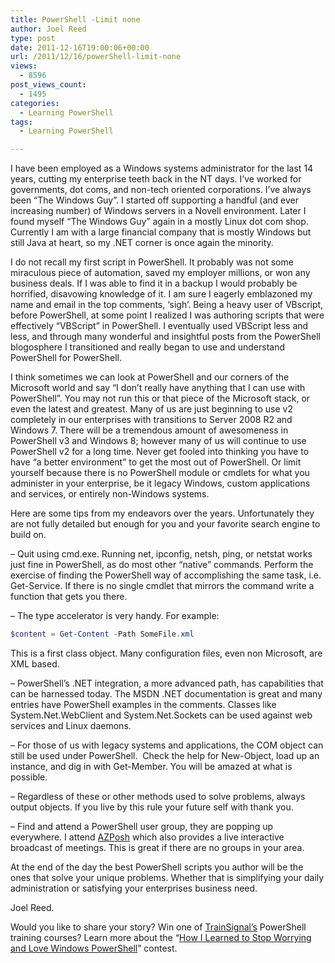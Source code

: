 ```yaml
---
title: PowerShell -Limit none
author: Joel Reed
type: post
date: 2011-12-16T19:00:06+00:00
url: /2011/12/16/powerShell-limit-none
views:
  - 8596
post_views_count:
  - 1495
categories:
  - Learning PowerShell
tags:
  - Learning PowerShell

---
```

I have been employed as a Windows systems administrator for the last 14 years, cutting my enterprise teeth back in the NT days. I’ve worked for governments, dot coms, and non-tech oriented corporations. I’ve always been “The Windows Guy”. I started off supporting a handful (and ever increasing number) of Windows servers in a Novell environment. Later I found myself “The Windows Guy” again in a mostly Linux dot com shop. Currently I am with a large financial company that is mostly Windows but still Java at heart, so my .NET corner is once again the minority.

I do not recall my first script in PowerShell. It probably was not some miraculous piece of automation, saved my employer millions, or won any business deals. If I was able to find it in a backup I would probably be horrified, disavowing knowledge of it. I am sure I eagerly emblazoned my name and email in the top comments, ‘sigh’. Being a heavy user of VBscript, before PowerShell, at some point I realized I was authoring scripts that were effectively “VBScript” in PowerShell. I eventually used VBScript less and less, and through many wonderful and insightful posts from the PowerShell blogosphere I transitioned and really began to use and understand PowerShell for PowerShell.

I think sometimes we can look at PowerShell and our corners of the Microsoft world and say “I don’t really have anything that I can use with PowerShell”. You may not run this or that piece of the Microsoft stack, or even the latest and greatest. Many of us are just beginning to use v2 completely in our enterprises with transitions to Server 2008 R2 and Windows 7. There will be a tremendous amount of awesomeness in PowerShell v3 and Windows 8; however many of us will continue to use PowerShell v2 for a long time. Never get fooled into thinking you have to have “a better environment” to get the most out of PowerShell. Or limit yourself because there is no PowerShell module or cmdlets for what you administer in your enterprise, be it legacy Windows, custom applications and services, or entirely non-Windows systems.

Here are some tips from my endeavors over the years. Unfortunately they are not fully detailed but enough for you and your favorite search engine to build on.

&#8211; Quit using cmd.exe. Running net, ipconfig, netsh, ping, or netstat works just fine in PowerShell, as do most other “native” commands. Perform the exercise of finding the PowerShell way of accomplishing the same task, i.e. Get-Service. If there is no single cmdlet that mirrors the command write a function that gets you there.

&#8211; The type accelerator is very handy. For example:

```powershell
$content = Get-Content -Path SomeFile.xml
```

This is a first class object. Many configuration files, even non Microsoft, are XML based.

&#8211; PowerShell’s .NET integration, a more advanced path, has capabilities that can be harnessed today. The MSDN .NET documentation is great and many entries have PowerShell examples in the comments. Classes like System.Net.WebClient and System.Net.Sockets can be used against web services and Linux daemons.

&#8211; For those of us with legacy systems and applications, the COM object can still be used under PowerShell.  Check the help for New-Object, load up an instance, and dig in with Get-Member. You will be amazed at what is possible.

&#8211; Regardless of these or other methods used to solve problems, always output objects. If you live by this rule your future self with thank you.

&#8211; Find and attend a PowerShell user group, they are popping up everywhere. I attend <a href="http://www.azposh.com/" target="_blank">AZPosh</a> which also provides a live interactive broadcast of meetings. This is great if there are no groups in your area.

At the end of the day the best PowerShell scripts you author will be the ones that solve your unique problems. Whether that is simplifying your daily administration or satisfying your enterprises business need.

Joel Reed.

Would you like to share your story? Win one of [TrainSignal’s][1] PowerShell training courses? Learn more about the “[How I Learned to Stop Worrying and Love Windows PowerShell][2]” contest.

[1]: http://www.trainsignal.com/default.aspx
[2]: ../2011/12/09/2011/11/29/call-for-writers-share-your-experiences-and-help-new-users/